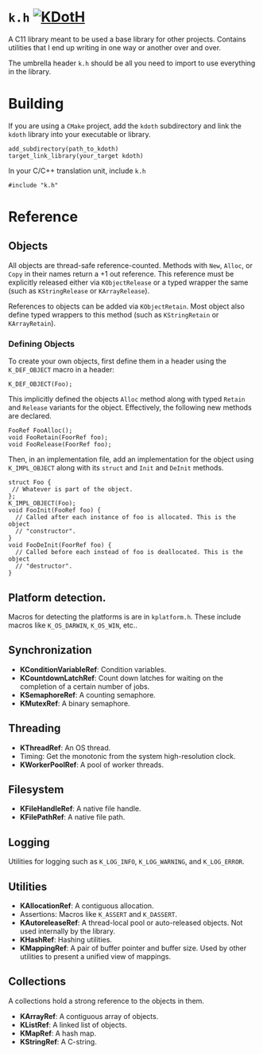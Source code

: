 # `k.h` [![KDotH](https://github.com/chinmaygarde/kdoth/actions/workflows/cmake.yml/badge.svg?branch=main)](https://github.com/chinmaygarde/kdoth/actions/workflows/cmake.yml)

A C11 library meant to be used a base library for other projects. Contains
utilities that I end up writing in one way or another over and over.

The umbrella header `k.h` should be all you need to import to use everything in
the library.

# Building

If you are using a `CMake` project, add the `kdoth` subdirectory and link the
`kdoth` library into your executable or library.

```
add_subdirectory(path_to_kdoth)
target_link_library(your_target kdoth)
```

In your C/C++ translation unit, include `k.h`

```
#include "k.h"
```

# Reference

## Objects

All objects are thread-safe reference-counted. Methods with `New`, `Alloc`, or
`Copy` in their names return a +1 out reference. This reference must be
explicitly released either via `KObjectRelease` or a typed wrapper the same
(such as `KStringRelease` or `KArrayRelease`).

References to objects can be added via `KObjectRetain`. Most object also define
typed wrappers to this method (such as `KStringRetain` or `KArrayRetain`).

### Defining Objects

To create your own objects, first define them in a header using the
`K_DEF_OBJECT` macro in a header:

```
K_DEF_OBJECT(Foo);
```

This implicitly defined the objects `Alloc` method along with typed `Retain` and
`Release` variants for the object. Effectively, the following new methods are
declared.

```
FooRef FooAlloc();
void FooRetain(FoorRef foo);
void FooRelease(FoorRef foo);
```

Then, in an implementation file, add an implementation for the object using
`K_IMPL_OBJECT` along with its `struct` and `Init` and `DeInit` methods.

```
struct Foo {
 // Whatever is part of the object.
};
K_IMPL_OBJECT(Foo);
void FooInit(FooRef foo) {
  // Called after each instance of foo is allocated. This is the object
  // "constructor".
}
void FooDeInit(FoorRef foo) {
  // Called before each instead of foo is deallocated. This is the object
  // "destructor".
}
```

## Platform detection.

Macros for detecting the platforms is are in `kplatform.h`. These include macros
like `K_OS_DARWIN`, `K_OS_WIN`, etc..

## Synchronization

* **KConditionVariableRef**: Condition variables.
* **KCountdownLatchRef**: Count down latches for waiting on the completion of a
  certain number of jobs.
* **KSemaphoreRef**: A counting semaphore.
* **KMutexRef**: A binary semaphore.

## Threading

* **KThreadRef**: An OS thread.
* Timing: Get the monotonic from the system high-resolution clock.
* **KWorkerPoolRef**: A pool of worker threads.

## Filesystem

* **KFileHandleRef**: A native file handle.
* **KFilePathRef**: A native file path.

## Logging

Utilities for logging such as `K_LOG_INFO`, `K_LOG_WARNING`, and `K_LOG_ERROR`.

## Utilities

* **KAllocationRef**: A contiguous allocation.
* Assertions: Macros like `K_ASSERT` and `K_DASSERT`.
* **KAutoreleaseRef**: A thread-local pool or auto-released objects. Not used
  internally by the library.
* **KHashRef**: Hashing utilities.
* **KMappingRef**: A pair of buffer pointer and buffer size. Used by other utilities
  to present a unified view of mappings.

## Collections

A collections hold a strong reference to the objects in them.

* **KArrayRef**: A contiguous array of objects.
* **KListRef**: A linked list of objects.
* **KMapRef**: A hash map.
* **KStringRef**: A C-string.
